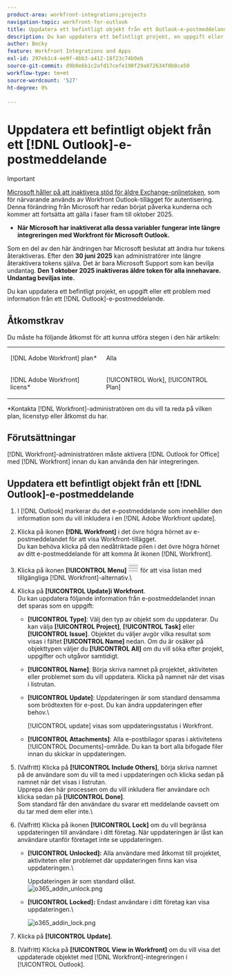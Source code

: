 ```yaml
---
product-area: workfront-integrations;projects
navigation-topic: workfront-for-outlook
title: Uppdatera ett befintligt objekt från ett Outlook-e-postmeddelande
description: Du kan uppdatera ett befintligt projekt, en uppgift eller ett problem med information från ett Outlook-e-postmeddelande.
author: Becky
feature: Workfront Integrations and Apps
exl-id: 297eb1c4-ee9f-4bb3-a412-18f23c74b0eb
source-git-commit: d9b0e6b1c2afd17cefe190f29a072634f0b0ce50
workflow-type: tm+mt
source-wordcount: '527'
ht-degree: 0%

---
```


# Uppdatera ett befintligt objekt från ett [!DNL Outlook]-e-postmeddelande

>[!IMPORTANT]
>
>[Microsoft håller på att inaktivera stöd för äldre Exchange-onlinetoken](https://learn.microsoft.com/en-us/office/dev/add-ins/outlook/faq-nested-app-auth-outlook-legacy-tokens), som för närvarande används av Workfront Outlook-tillägget för autentisering. Denna förändring från Microsoft har redan börjat påverka kunderna och kommer att fortsätta att gälla i faser fram till oktober 2025.
>
>* **När Microsoft har inaktiverat alla dessa variabler fungerar inte längre integreringen med Workfront för Microsoft Outlook.**
>
>Som en del av den här ändringen har Microsoft beslutat att ändra hur tokens återaktiveras. Efter den **30 juni 2025** kan administratörer inte längre återaktivera tokens själva. Det är bara Microsoft Support som kan bevilja undantag. **Den 1 oktober 2025 inaktiveras äldre token för alla innehavare. Undantag beviljas inte.**

Du kan uppdatera ett befintligt projekt, en uppgift eller ett problem med information från ett [!DNL Outlook]-e-postmeddelande.

## Åtkomstkrav

Du måste ha följande åtkomst för att kunna utföra stegen i den här artikeln:

<table style="table-layout:auto"> 
 <col> 
 <col> 
 <tbody> 
  <tr> 
   <td role="rowheader">[!DNL Adobe Workfront] plan*</td> 
   <td> <p>Alla</p> </td> 
  </tr> 
  <tr> 
   <td role="rowheader">[!DNL Adobe Workfront] licens*</td> 
   <td> <p>[!UICONTROL Work], [!UICONTROL Plan]</p> </td> 
  </tr> 
 </tbody> 
</table>

&#42;Kontakta [!DNL Workfront]-administratören om du vill ta reda på vilken plan, licenstyp eller åtkomst du har.

## Förutsättningar

[!DNL Workfront]-administratören måste aktivera [!DNL Outlook for Office] med [!DNL Workfront] innan du kan använda den här integreringen.

## Uppdatera ett befintligt objekt från ett [!DNL Outlook]-e-postmeddelande

1. I [!DNL Outlook] markerar du det e-postmeddelande som innehåller den information som du vill inkludera i en [!DNL Adobe Workfront update].
1. Klicka på ikonen **[!DNL Workfront]** i det övre högra hörnet av e-postmeddelandet för att visa Workfront-tillägget.\
   Du kan behöva klicka på den nedåtriktade pilen i det övre högra hörnet av ditt e-postmeddelande för att komma åt ikonen [!DNL Workfront].

1. Klicka på ikonen **[!UICONTROL Menu]** ![o365_addin_menu_icon.png](assets/o365-addin-menu2-icon.png) för att visa listan med tillgängliga [!DNL Workfront]-alternativ.\


1. Klicka på **[!UICONTROL Update]i Workfront**.\
   Du kan uppdatera följande information från e-postmeddelandet innan det sparas som en uppgift:

   * **[!UICONTROL Type]**: Välj den typ av objekt som du uppdaterar. Du kan välja **[!UICONTROL Project]**, **[!UICONTROL Task]** eller **[!UICONTROL Issue]**. Objektet du väljer avgör vilka resultat som visas i fältet **[!UICONTROL Name]** nedan. Om du är osäker på objekttypen väljer du **[!UICONTROL All]** om du vill söka efter projekt, uppgifter och utgåvor samtidigt.

   * **[!UICONTROL Name]**: Börja skriva namnet på projektet, aktiviteten eller problemet som du vill uppdatera. Klicka på namnet när det visas i listrutan.
   * **[!UICONTROL Update]**: Uppdateringen är som standard densamma som brödtexten för e-post. Du kan ändra uppdateringen efter behov.\

     [!UICONTROL update] visas som uppdateringsstatus i Workfront.

   * **[!UICONTROL Attachments]**: Alla e-postbilagor sparas i aktivitetens [!UICONTROL Documents]-område. Du kan ta bort alla bifogade filer innan du skickar in uppdateringen.

1. (Valfritt) Klicka på **[!UICONTROL Include Others]**, börja skriva namnet på de användare som du vill ta med i uppdateringen och klicka sedan på namnet när det visas i listrutan.\
   Upprepa den här processen om du vill inkludera fler användare och klicka sedan på **[!UICONTROL Done]**.\
   Som standard får den användare du svarar ett meddelande oavsett om du tar med dem eller inte.\

1. (Valfritt) Klicka på ikonen **[!UICONTROL Lock]** om du vill begränsa uppdateringen till användare i ditt företag. När uppdateringen är låst kan användare utanför företaget inte se uppdateringen.

   * **[!UICONTROL Unlocked]:** Alla användare med åtkomst till projektet, aktiviteten eller problemet där uppdateringen finns kan visa uppdateringen.\

     Uppdateringen är som standard olåst.\
      ![o365_addin_unlock.png](assets/o365-addin-unlock.png)

   * **[!UICONTROL Locked]:** Endast användare i ditt företag kan visa uppdateringen.\

     ![o365_addin_lock.png](assets/o365-addin-lock.png)

1. Klicka på **[!UICONTROL Update]**.
1. (Valfritt) Klicka på **[!UICONTROL View in Workfront]** om du vill visa det uppdaterade objektet med [!DNL Workfront]-integreringen i [!UICONTROL Outlook].
